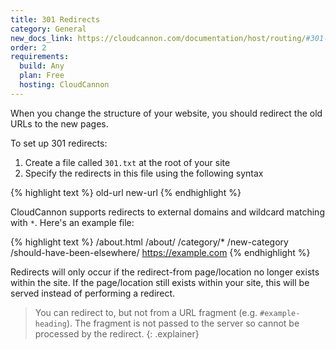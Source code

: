 ```yaml
---
title: 301 Redirects
category: General
new_docs_link: https://cloudcannon.com/documentation/host/routing/#301-redirects
order: 2
requirements:
  build: Any
  plan: Free
  hosting: CloudCannon
---
```


When you change the structure of your website, you should redirect the old URLs to the new pages.

To set up 301 redirects:

1. Create a file called `301.txt` at the root of your site
2. Specify the redirects in this file using the following syntax

{% highlight text %}
old-url new-url
{% endhighlight %}

CloudCannon supports redirects to external domains and wildcard matching with `*`. Here's an example file:

{% highlight text %}
/about.html /about/
/category/* /new-category
/should-have-been-elsewhere/ https://example.com
{% endhighlight %}

Redirects will only occur if the redirect-from page/location no longer exists within the site. If the page/location still exists within your site, this will be served instead of performing a redirect.

> You can redirect to, but not from a URL fragment (e.g. `#example-heading`). The fragment is not passed to the server so cannot be processed by the redirect.
{: .explainer}

